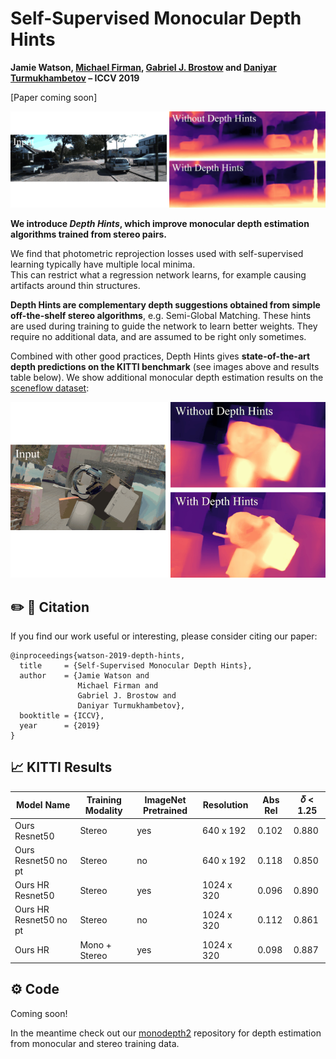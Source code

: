 # Self-Supervised Monocular Depth Hints


**Jamie Watson, [Michael Firman](http://www.michaelfirman.co.uk), [Gabriel J. Brostow](http://www0.cs.ucl.ac.uk/staff/g.brostow/) and [Daniyar Turmukhambetov](http://www0.cs.ucl.ac.uk/staff/d.turmukhambetov/) – ICCV 2019**

[Paper coming soon]

<p align="center">
  <img src="assets/kitti.gif" alt="example input output gif" width="700" />
</p>

**We introduce *Depth Hints*, which improve monocular depth estimation algorithms trained from stereo pairs.**

We find that photometric reprojection losses used with self-supervised learning typically have multiple local minima.   
This can restrict what a regression network learns, for example causing artifacts around thin structures.

**Depth Hints are complementary depth suggestions obtained from simple off-the-shelf stereo algorithms**, e.g. Semi-Global Matching.
These hints are used during training to guide the network to learn better weights.
They require no additional data, and are assumed to be right only sometimes.

Combined with other good practices, Depth Hints gives **state-of-the-art depth predictions on the KITTI benchmark** (see images above and results table below).
We show additional monocular depth estimation results on the [sceneflow dataset](https://lmb.informatik.uni-freiburg.de/resources/datasets/SceneFlowDatasets.en.html):

<p align="center">
  <img src="assets/sceneflow.gif" alt="example input output gif" width="700" />
</p>

## ✏️ 📄 Citation


If you find our work useful or interesting, please consider citing our paper:

```
@inproceedings{watson-2019-depth-hints,
  title     = {Self-Supervised Monocular Depth Hints},
  author    = {Jamie Watson and
               Michael Firman and
               Gabriel J. Brostow and
               Daniyar Turmukhambetov},
  booktitle = {ICCV},
  year      = {2019}
}
```


## 📈 KITTI Results

| Model Name | Training Modality | ImageNet Pretrained | Resolution | Abs Rel | 𝛿 < 1.25 |
| ---------- | ---------- | ---------- | ---------- | ---------- | ---------- |
| Ours Resnet50 | Stereo | yes | 640 x 192 | 0.102 | 0.880 |
| Ours Resnet50 no pt | Stereo | no | 640 x 192 | 0.118 | 0.850 |
| Ours HR Resnet50 | Stereo | yes | 1024 x 320 | 0.096 | 0.890 |
| Ours HR Resnet50 no pt | Stereo | no | 1024 x 320 | 0.112 | 0.861 |
| Ours HR | Mono + Stereo | yes | 1024 x 320 | 0.098 | 0.887 |



## ⚙️ Code

Coming soon!

In the meantime check out our [monodepth2](https://github.com/nianticlabs/monodepth2) repository for depth estimation from monocular and stereo training data.
